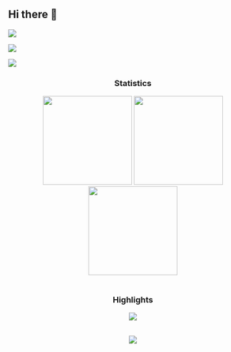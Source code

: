 ## Hi there 👋

<!--
**raemilcf/raemilcf** is a ✨ _special_ ✨ repository because its `README.md` (this file) appears on your GitHub profile.

Here are some ideas to get you started:

- 🔭 I’m currently working on ...
- 🌱 I’m currently learning ...
- 👯 I’m looking to collaborate on ...
- 🤔 I’m looking for help with ...
- 💬 Ask me about ...
- 📫 How to reach me: ...
- 😄 Pronouns: ...
- ⚡ Fun fact: ...
-->

<div> <a href="https://www.linkedin.com/in/raemilcorniel/" target="_blank"><img src="https://img.shields.io/badge/LinkedIn-0077B5?style=for-the-badge&logo=linkedin&logoColor=white" target="_blank"></a>

<a href="https://www.kaggle.com/raemilcorniel1" target="_blank"><img src="https://img.shields.io/badge/Kaggle-20BEFF?style=for-the-badge&logo=Kaggle&logoColor=white" target="_blank"></a>

<a href = "mailto:raemilcorniel@hotmail.com"><img src="https://img.shields.io/badge/-Gmail-%23333?style=for-the-badge&logo=mail&logoColor=white" target="_blank"></a>

</div>





<h3 align="center">Statistics</h3>

 <div align="center">

<img src="http://github-profile-summary-cards.vercel.app/api/cards/stats?username=raemilcf&theme=swift" height="180em" />

<img src="http://github-profile-summary-cards.vercel.app/api/cards/repos-per-language?username=raemilcf&theme=swift" height="180em"  />

<img src="http://github-profile-summary-cards.vercel.app/api/cards/profile-details?username=raemilcf&theme=swift" height="180em" />

</div>

<br/>

<h3 align="center">Highlights</h3>



<div align="center">

<img src="https://github-profile-trophy.vercel.app/?username=raemilcf&theme=swift&row=2&column=3"/></div>

 <div align="center">

<br/>

<img src="https://komarev.com/ghpvc/?username=raemilcf&label=Profile%20views&color=0e75b6&style=flat"/>

</div>
